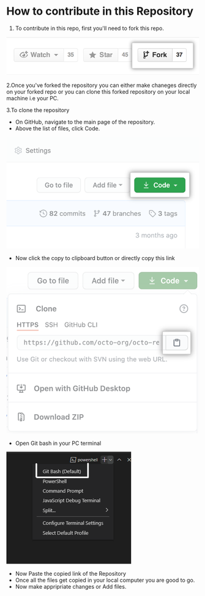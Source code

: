 # How to contribute in this Repository
1. To contribute in this repo, first you'll need to fork this repo.

![fork](https://raw.githubusercontent.com/NancyNegi23/C_codes/main/contributing.md%20Images/Fork%20Repo.png)

2.Once you've forked the repository you can either make chaneges directly on your forked repo or you can clone this forked repository on your local machine i.e your PC.

3.To clone the repository 

- On GitHub, navigate to the main page of the repository.
- Above the list of files, click  Code.

![clone](https://raw.githubusercontent.com/NancyNegi23/C_codes/main/images%20CloneRepo/code-button.png)

- Now click the copy to clipboard button or directly copy this link

![copy link](https://raw.githubusercontent.com/NancyNegi23/C_codes/main/contributing.md%20Images/clone%20repo.png)

- Open Git bash in your PC terminal

![Gitbash](https://raw.githubusercontent.com/NancyNegi23/C_codes/main/images%20CloneRepo/Gitbash.png)

- Now Paste the copied link of the Repository
- Once all the files get copied in your local computer you are good to go.
- Now make appripriate changes or Add files.

